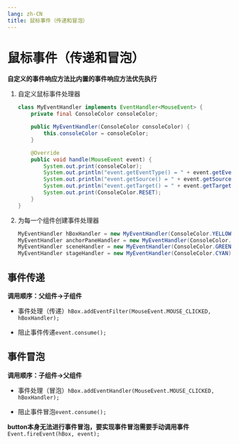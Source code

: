 ```yaml
---
lang: zh-CN
title: 鼠标事件（传递和冒泡）
---
```


# 鼠标事件（传递和冒泡）

**自定义的事件响应方法比内置的事件响应方法优先执行**

1. 自定义鼠标事件处理器
  
   ```java
   class MyEventHandler implements EventHandler<MouseEvent> {  
       private final ConsoleColor consoleColor;  
   
       public MyEventHandler(ConsoleColor consoleColor) {  
           this.consoleColor = consoleColor;  
       }  
   
       @Override  
       public void handle(MouseEvent event) {  
           System.out.print(consoleColor);  
           System.out.println("event.getEventType() = " + event.getEventType());  
           System.out.println("event.getSource() = " + event.getSource());  
           System.out.println("event.getTarget() = " + event.getTarget());  
           System.out.print(ConsoleColor.RESET);  
       }  
   }
   ```

2. 为每一个组件创建事件处理器
  
   ```java
   MyEventHandler hBoxHandler = new MyEventHandler(ConsoleColor.YELLOW);  
   MyEventHandler anchorPaneHandler = new MyEventHandler(ConsoleColor.RED);  
   MyEventHandler sceneHandler = new MyEventHandler(ConsoleColor.GREEN);  
   MyEventHandler stageHandler = new MyEventHandler(ConsoleColor.CYAN);
   ```
   
## 事件传递

**调用顺序：父组件->子组件**

* 事件处理（传递）`hBox.addEventFilter(MouseEvent.MOUSE_CLICKED, hBoxHandler);`

* 阻止事件传递`event.consume();`
  
## 事件冒泡

**调用顺序：子组件->父组件**

* 事件处理（冒泡）`hBox.addEventHandler(MouseEvent.MOUSE_CLICKED, hBoxHandler);`

* 阻止事件冒泡`event.consume();`

**button本身无法进行事件冒泡，要实现事件冒泡需要手动调用事件**`Event.fireEvent(hBox, event);`